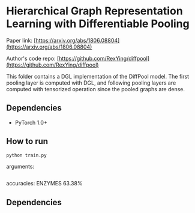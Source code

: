 Hierarchical Graph Representation Learning with Differentiable Pooling
============


Paper link: [https://arxiv.org/abs/1806.08804](https://arxiv.org/abs/1806.08804)

Author's code repo: [https://github.com/RexYing/diffpool](https://github.com/RexYing/diffpool)

This folder contains a DGL implementation of the DiffPool model. The first pooling layer is computed with DGL, and following pooling layers are computed with tensorized operation since the pooled graphs are dense.

Dependencies
------------
* PyTorch 1.0+

How to run
----------

```bash
python train.py
```

arguments:
```bash
```

accuracies:
ENZYMES 63.38%

## Dependencies

